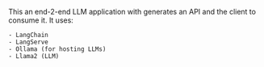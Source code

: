 This an end-2-end LLM application with generates an API and the client to consume it. It uses:

	- LangChain
	- LangServe
	- Ollama (for hosting LLMs)
	- Llama2 (LLM)